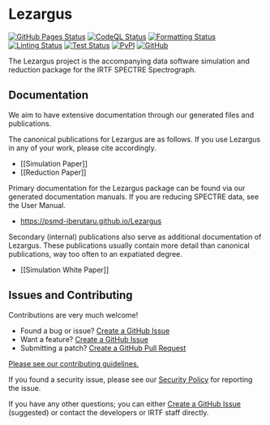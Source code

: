 # Lezargus

[![GitHub Pages Status](https://img.shields.io/github/actions/workflow/status/psmd-iberutaru/Lezargus/pages%2Fpages-build-deployment?branch=master&logo=github&label=Github%20Pages)](https://psmd-iberutaru.github.io/Lezargus/)
[![CodeQL Status](https://img.shields.io/github/actions/workflow/status/psmd-iberutaru/Lezargus/github-code-scanning%2Fcodeql?branch=master&logo=github&label=CodeQL)](https://github.com/psmd-iberutaru/Lezargus/actions/workflows/github-code-scanning/codeql)
[![Formatting Status](https://img.shields.io/github/actions/workflow/status/psmd-iberutaru/Lezargus/format.yaml?branch=master&label=Formatting)](https://github.com/psmd-iberutaru/Lezargus/actions/workflows/format.yaml)
[![Linting Status](https://img.shields.io/github/actions/workflow/status/psmd-iberutaru/Lezargus/check.yaml?branch=master&label=Linting)](https://github.com/psmd-iberutaru/Lezargus/actions/workflows/check.yaml)
[![Test Status](https://img.shields.io/github/actions/workflow/status/psmd-iberutaru/Lezargus/tests.yaml?branch=master&label=Tests)](https://github.com/psmd-iberutaru/Lezargus/actions/workflows/tests.yaml)
[![PyPI](https://img.shields.io/pypi/v/Lezargus)](https://pypi.org/project/Lezargus/)
[![GitHub](https://img.shields.io/github/license/psmd-iberutaru/Lezargus)](https://github.com/psmd-iberutaru/Lezargus/blob/master/LICENSE.txt)

The Lezargus project is the accompanying data software simulation and 
reduction package for the IRTF SPECTRE Spectrograph.


## Documentation

We aim to have extensive documentation through our generated files and 
publications. 

The canonical publications for Lezargus are as follows. If you use Lezargus in 
any of your work, please cite accordingly. 

- [[Simulation Paper]]
- [[Reduction Paper]]

Primary documentation for the Lezargus package can be found via our generated
documentation manuals. If you are reducing SPECTRE data, see the User Manual.

- <https://psmd-iberutaru.github.io/Lezargus>

Secondary (internal) publications also serve as additional documentation of 
Lezargus. These publications usually contain more detail than canonical 
publications, way too often to an expatiated degree.

- [[Simulation White Paper]]


## Issues and Contributing

Contributions are very much welcome!

- Found a bug or issue? [Create a GitHub Issue](https://github.com/psmd-iberutaru/Lezargus/issues)
- Want a feature? [Create a GitHub Issue](https://github.com/psmd-iberutaru/Lezargus/issues)
- Submitting a patch? [Create a GitHub Pull Request](https://github.com/psmd-iberutaru/Lezargus/pulls)

[Please see our contributing guidelines.](https://github.com/psmd-iberutaru/Lezargus/blob/master/CONTRIBUTING.md)

If you found a security issue, please see our 
[Security Policy](https://github.com/psmd-iberutaru/Lezargus/blob/master/SECURITY.md) 
for reporting the issue. 

If you have any other questions; you can either 
[Create a GitHub Issue](https://github.com/psmd-iberutaru/Lezargus/issues) 
(suggested) or contact the developers or IRTF staff directly. 